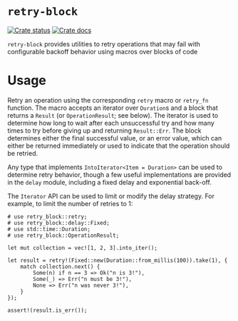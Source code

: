 # `retry-block`
<a href="https://crates.io/crates/retry-block"><img src="https://img.shields.io/crates/v/retry-block.svg" alt="Crate status"/></a>
<a href="https://docs.rs/retry-block"><img src="https://img.shields.io/docsrs/retry-block" alt="Crate docs"/></a>

`retry-block` provides utilities to retry operations that may fail with
configurable backoff behavior using macros over blocks of code

# Usage

Retry an operation using the corresponding `retry` macro or `retry_fn` function. The macro
accepts an iterator over `Duration`s and a block that returns a `Result` (or `OperationResult`;
see below). The iterator is used to determine how long to wait after each unsuccessful try and
how many times to try before giving up and returning `Result::Err`. The block determines either
the final successful value, or an error value, which can either be returned immediately or used
to indicate that the operation should be retried.

Any type that implements `IntoIterator<Item = Duration>` can be used to determine retry behavior,
though a few useful implementations are provided in the `delay` module, including a fixed delay
and exponential back-off.


The `Iterator` API can be used to limit or modify the delay strategy. For example, to limit the
number of retries to 1:

```
# use retry_block::retry;
# use retry_block::delay::Fixed;
# use std::time::Duration;
# use retry_block::OperationResult;

let mut collection = vec![1, 2, 3].into_iter();

let result = retry!(Fixed::new(Duration::from_millis(100)).take(1), {
    match collection.next() {
        Some(n) if n == 3 => Ok("n is 3!"),
        Some(_) => Err("n must be 3!"),
        None => Err("n was never 3!"),
    }
});

assert!(result.is_err());
```

